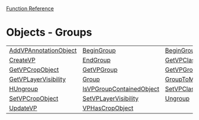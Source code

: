 [Function Reference](../README.md)

# Objects - Groups

| | | |
|---|---|---|
| [AddVPAnnotationObject](../Functions/AddVPAnnotationObject.md) | [BeginGroup](../Functions/BeginGroup.md) | [BeginGroupN](../Functions/BeginGroupN.md) |
| [CreateVP](../Functions/CreateVP.md) | [EndGroup](../Functions/EndGroup.md) | [GetVPClassVisibility](../Functions/GetVPClassVisibility.md) |
| [GetVPCropObject](../Functions/GetVPCropObject.md) | [GetVPGroup](../Functions/GetVPGroup.md) | [GetVPGroupParent](../Functions/GetVPGroupParent.md) |
| [GetVPLayerVisibility](../Functions/GetVPLayerVisibility.md) | [Group](../Functions/Group.md) | [GroupToMesh](../Functions/GroupToMesh.md) |
| [HUngroup](../Functions/HUngroup.md) | [IsVPGroupContainedObject](../Functions/IsVPGroupContainedObject.md) | [SetVPClassVisibility](../Functions/SetVPClassVisibility.md) |
| [SetVPCropObject](../Functions/SetVPCropObject.md) | [SetVPLayerVisibility](../Functions/SetVPLayerVisibility.md) | [Ungroup](../Functions/Ungroup.md) |
| [UpdateVP](../Functions/UpdateVP.md) | [VPHasCropObject](../Functions/VPHasCropObject.md) 

